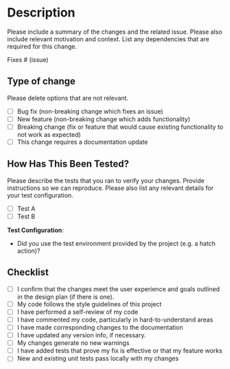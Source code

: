 # Description

Please include a summary of the changes and the related issue.
Please also include relevant motivation and context.
List any dependencies that are required for this change.

Fixes # (issue)

## Type of change

Please delete options that are not relevant.

- [ ] Bug fix (non-breaking change which fixes an issue)
- [ ] New feature (non-breaking change which adds functionality)
- [ ] Breaking change (fix or feature that would cause existing functionality to not work as expected)
- [ ] This change requires a documentation update

## How Has This Been Tested?

Please describe the tests that you ran to verify your changes.
Provide instructions so we can reproduce.
Please also list any relevant details for your test configuration.

- [ ] Test A
- [ ] Test B

**Test Configuration**:

- Did you use the test environment provided by the project (e.g. a hatch action)?

## Checklist

- [ ] I confirm that the changes meet the user experience and goals outlined in the design plan (if there is one).
- [ ] My code follows the style guidelines of this project
- [ ] I have performed a self-review of my code
- [ ] I have commented my code, particularly in hard-to-understand areas
- [ ] I have made corresponding changes to the documentation
- [ ] I have updated any version info, if necessary.
- [ ] My changes generate no new warnings
- [ ] I have added tests that prove my fix is effective or that my feature works
- [ ] New and existing unit tests pass locally with my changes

